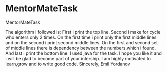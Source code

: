# MentorMateTask
MentorMateTask

The algorithm i followed is:
First i print the top line.
Second i make for cycle who enters only 2 times.
On the first time i print only the first middle lines and on the second i print second middle lines.
On the first and second set of middle lines there is dependency between the numbers,which i found.
And last i print the bottom line.
I used java for the task.
I hope you like it and i will be glad to become part of your intership.
I am highly motivated to learn,grow and to write good code.
Sincerely,
Emil Yordanov
